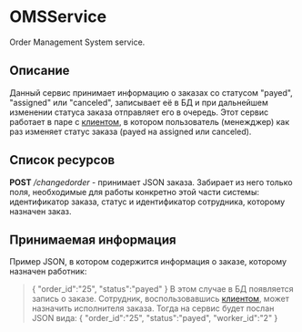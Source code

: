 # OMSService
Order Management System service.

## Описание
Данный сервис принимает информацию о заказах со статусом "payed", "assigned" или "canceled", записывает её в БД и 
при дальнейшем изменении статуса заказа отправляет его в очередь.
Этот сервис работает в паре с [клиентом](https://github.com/KorobkovD/OMSClient), в котором пользователь (менежджер) как раз
изменяет статус заказа (payed на assigned или canceled).

## Список ресурсов
**POST** _/changedorder_ - принимает JSON заказа. Забирает из него только поля, необходимые для работы конкретно 
этой части системы: идентификатор заказа, статус и идентификатор сотрудника, которому назначен заказ.

## Принимаемая информация
Пример JSON, в котором содержится информация о заказе, которому назначен работник:
>{
>       "order_id":"25",
>       "status":"payed"
>}
В этом случае в БД появляется запись о заказе. Сотрудник, воспользовавшись [клиентом](https://github.com/KorobkovD/OMSClient),
может назначить исполнителя заказа. Тогда на сервис будет послан JSON вида:
        {
            "order_id":"25",
            "status":"payed",
            "worker_id":"2"
        }
